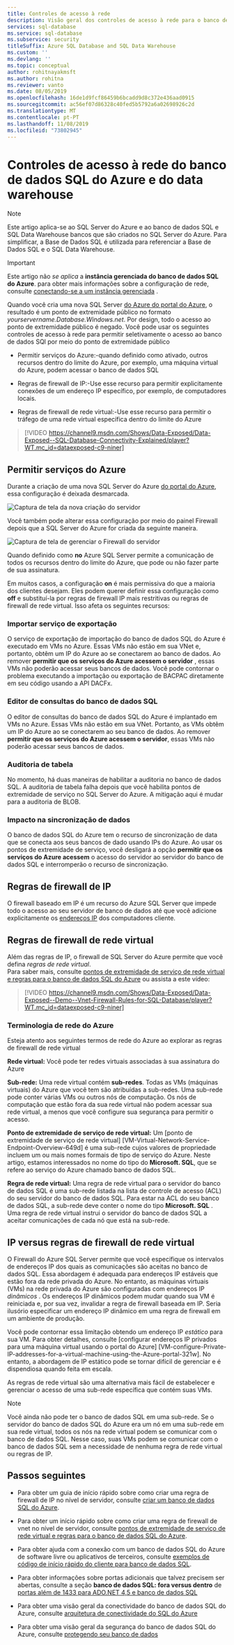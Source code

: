 ```yaml
---
title: Controles de acesso à rede
description: Visão geral dos controles de acesso à rede para o banco de dados SQL do Azure e data warehouse para gerenciar o acesso e configurar um banco de dados único ou em pool.
services: sql-database
ms.service: sql-database
ms.subservice: security
titleSuffix: Azure SQL Database and SQL Data Warehouse
ms.custom: ''
ms.devlang: ''
ms.topic: conceptual
author: rohitnayakmsft
ms.author: rohitna
ms.reviewer: vanto
ms.date: 08/05/2019
ms.openlocfilehash: 16de1d9fcf86459b6bcadd9d8c372e436aad0915
ms.sourcegitcommit: ac56ef07d86328c40fed5b5792a6a02698926c2d
ms.translationtype: MT
ms.contentlocale: pt-PT
ms.lasthandoff: 11/08/2019
ms.locfileid: "73802945"
---
```

# <a name="azure-sql-database-and-data-warehouse-network-access-controls"></a>Controles de acesso à rede do banco de dados SQL do Azure e do data warehouse

> [!NOTE]
> Este artigo aplica-se ao SQL Server do Azure e ao banco de dados SQL e SQL Data Warehouse bancos que são criados no SQL Server do Azure. Para simplificar, a Base de Dados SQL é utilizada para referenciar a Base de Dados SQL e o SQL Data Warehouse.

> [!IMPORTANT]
> Este artigo não *se aplica* a **instância gerenciada do banco de dados SQL do Azure**. para obter mais informações sobre a configuração de rede, consulte [conectando-se a um instância gerenciada](sql-database-managed-instance-connect-app.md) .

Quando você cria uma nova SQL Server [do Azure do portal do Azure](sql-database-single-database-get-started.md), o resultado é um ponto de extremidade público no formato *yourservername.Database.Windows.net*. Por design, todo o acesso ao ponto de extremidade público é negado. Você pode usar os seguintes controles de acesso à rede para permitir seletivamente o acesso ao banco de dados SQl por meio do ponto de extremidade público
- Permitir serviços do Azure:-quando definido como ativado, outros recursos dentro do limite do Azure, por exemplo, uma máquina virtual do Azure, podem acessar o banco de dados SQL

- Regras de firewall de IP:-Use esse recurso para permitir explicitamente conexões de um endereço IP específico, por exemplo, de computadores locais.

- Regras de firewall de rede virtual:-Use esse recurso para permitir o tráfego de uma rede virtual específica dentro do limite do Azure

> [!VIDEO https://channel9.msdn.com/Shows/Data-Exposed/Data-Exposed--SQL-Database-Connectivity-Explained/player?WT.mc_id=dataexposed-c9-niner]

## <a name="allow-azure-services"></a>Permitir serviços do Azure 
Durante a criação de uma nova SQL Server do Azure [do portal do Azure](sql-database-single-database-get-started.md), essa configuração é deixada desmarcada.

 ![Captura de tela da nova criação do servidor][1]

Você também pode alterar essa configuração por meio do painel Firewall depois que a SQL Server do Azure for criada da seguinte maneira.
  
 ![Captura de tela de gerenciar o Firewall do servidor][2]

Quando definido como **no** Azure SQL Server permite a comunicação de todos os recursos dentro do limite do Azure, que pode ou não fazer parte de sua assinatura.

Em muitos casos, a configuração **on** é mais permissiva do que a maioria dos clientes desejam. Eles podem querer definir essa configuração como **off** e substituí-la por regras de firewall IP mais restritivas ou regras de firewall de rede virtual. Isso afeta os seguintes recursos:

### <a name="import-export-service"></a>Importar serviço de exportação

O serviço de exportação de importação do banco de dados SQL do Azure é executado em VMs no Azure. Essas VMs não estão em sua VNet e, portanto, obtêm um IP do Azure ao se conectarem ao banco de dados. Ao remover **permitir que os serviços do Azure acessem o servidor** , essas VMs não poderão acessar seus bancos de dados.
Você pode contornar o problema executando a importação ou exportação de BACPAC diretamente em seu código usando a API DACFx.

### <a name="sql-database-query-editor"></a>Editor de consultas do banco de dados SQL

O editor de consultas do banco de dados SQL do Azure é implantado em VMs no Azure. Essas VMs não estão em sua VNet. Portanto, as VMs obtêm um IP do Azure ao se conectarem ao seu banco de dados. Ao remover **permitir que os serviços do Azure acessem o servidor**, essas VMs não poderão acessar seus bancos de dados.

### <a name="table-auditing"></a>Auditoria de tabela

No momento, há duas maneiras de habilitar a auditoria no banco de dados SQL. A auditoria de tabela falha depois que você habilita pontos de extremidade de serviço no SQL Server do Azure. A mitigação aqui é mudar para a auditoria de BLOB.

### <a name="impact-on-data-sync"></a>Impacto na sincronização de dados

O banco de dados SQL do Azure tem o recurso de sincronização de data que se conecta aos seus bancos de dado usando IPs do Azure. Ao usar os pontos de extremidade de serviço, você desligará a opção **permitir que os serviços do Azure acessem** o acesso do servidor ao servidor do banco de dados SQL e interromperão o recurso de sincronização.

## <a name="ip-firewall-rules"></a>Regras de firewall de IP
O firewall baseado em IP é um recurso do Azure SQL Server que impede todo o acesso ao seu servidor de banco de dados até que você adicione explicitamente os [endereços IP](sql-database-server-level-firewall-rule.md) dos computadores cliente.


## <a name="virtual-network-firewall-rules"></a>Regras de firewall de rede virtual

Além das regras de IP, o firewall de SQL Server do Azure permite que você defina *regras de rede virtual*.  
Para saber mais, consulte [pontos de extremidade de serviço de rede virtual e regras para o banco de dados SQL do Azure](sql-database-vnet-service-endpoint-rule-overview.md) ou assista a este vídeo:

> [!VIDEO https://channel9.msdn.com/Shows/Data-Exposed/Data-Exposed--Demo--Vnet-Firewall-Rules-for-SQL-Database/player?WT.mc_id=dataexposed-c9-niner]

 ### <a name="azure-networking-terminology"></a>Terminologia de rede do Azure  
Esteja atento aos seguintes termos de rede do Azure ao explorar as regras de firewall de rede virtual

**Rede virtual:** Você pode ter redes virtuais associadas à sua assinatura do Azure 

**Sub-rede:** Uma rede virtual contém **sub-redes**. Todas as VMs (máquinas virtuais) do Azure que você tem são atribuídas a sub-redes. Uma sub-rede pode conter várias VMs ou outros nós de computação. Os nós de computação que estão fora da sua rede virtual não podem acessar sua rede virtual, a menos que você configure sua segurança para permitir o acesso.

**Ponto de extremidade de serviço de rede virtual:** Um [ponto de extremidade de serviço de rede virtual] [VM-Virtual-Network-Service-Endpoint-Overview-649d] é uma sub-rede cujos valores de propriedade incluem um ou mais nomes formais de tipo de serviço do Azure. Neste artigo, estamos interessados no nome do tipo do **Microsoft. SQL**, que se refere ao serviço do Azure chamado banco de dados SQL.

**Regra de rede virtual:** Uma regra de rede virtual para o servidor do banco de dados SQL é uma sub-rede listada na lista de controle de acesso (ACL) do seu servidor do banco de dados SQL. Para estar na ACL do seu banco de dados SQL, a sub-rede deve conter o nome do tipo **Microsoft. SQL** . Uma regra de rede virtual instrui o servidor do banco de dados SQL a aceitar comunicações de cada nó que está na sub-rede.


## <a name="ip-vs-virtual-network-firewall-rules"></a>IP versus regras de firewall de rede virtual

O Firewall do Azure SQL Server permite que você especifique os intervalos de endereços IP dos quais as comunicações são aceitas no banco de dados SQL. Essa abordagem é adequada para endereços IP estáveis que estão fora da rede privada do Azure. No entanto, as máquinas virtuais (VMs) na rede privada do Azure são configuradas com endereços IP *dinâmicos* . Os endereços IP dinâmicos podem mudar quando sua VM é reiniciada e, por sua vez, invalidar a regra de firewall baseada em IP. Seria ilusório especificar um endereço IP dinâmico em uma regra de firewall em um ambiente de produção.

Você pode contornar essa limitação obtendo um endereço IP *estático* para sua VM. Para obter detalhes, consulte [configurar endereços IP privados para uma máquina virtual usando o portal do Azure] [VM-configure-Private-IP-addresses-for-a-virtual-machine-using-the-Azure-portal-321w]. No entanto, a abordagem de IP estático pode se tornar difícil de gerenciar e é dispendiosa quando feita em escala. 

As regras de rede virtual são uma alternativa mais fácil de estabelecer e gerenciar o acesso de uma sub-rede específica que contém suas VMs.

> [!NOTE]
> Você ainda não pode ter o banco de dados SQL em uma sub-rede. Se o servidor do banco de dados SQL do Azure era um nó em uma sub-rede em sua rede virtual, todos os nós na rede virtual podem se comunicar com o banco de dados SQL. Nesse caso, suas VMs podem se comunicar com o banco de dados SQL sem a necessidade de nenhuma regra de rede virtual ou regras de IP.

## <a name="next-steps"></a>Passos seguintes

- Para obter um guia de início rápido sobre como criar uma regra de firewall de IP no nível de servidor, consulte [criar um banco de dados SQL do Azure](sql-database-single-database-get-started.md).

- Para obter um início rápido sobre como criar uma regra de firewall de vnet no nível de servidor, consulte [pontos de extremidade de serviço de rede virtual e regras para o banco de dados SQL do Azure](sql-database-vnet-service-endpoint-rule-overview.md).

- Para obter ajuda com a conexão com um banco de dados SQL do Azure de software livre ou aplicativos de terceiros, consulte [exemplos de código de início rápido do cliente para banco de dados SQL](https://msdn.microsoft.com/library/azure/ee336282.aspx).

- Para obter informações sobre portas adicionais que talvez precisem ser abertas, consulte a seção **banco de dados SQL: fora versus dentro** de [portas além de 1433 para ADO.NET 4,5 e banco de dados SQL](sql-database-develop-direct-route-ports-adonet-v12.md)

- Para obter uma visão geral da conectividade do banco de dados SQL do Azure, consulte [arquitetura de conectividade do SQL do Azure](sql-database-connectivity-architecture.md)

- Para obter uma visão geral da segurança do banco de dados SQL do Azure, consulte [protegendo seu banco de dados](sql-database-security-overview.md)

<!--Image references-->
[1]: ./media/sql-database-get-started-portal/new-server2.png
[2]: ./media/sql-database-get-started-portal/manage-server-firewall.png
